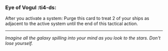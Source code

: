 ### **Eye of Vogul** :ti4-ds:

After you activate a system: Purge this card to treat 2 of your ships as adjacent to the active system until the end of this tactical action.

---

*Imagine all the galaxy spilling into your mind as you look to the stars. Don't lose yourself.*

